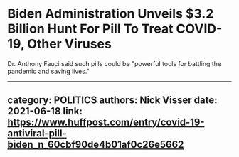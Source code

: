 # Biden Administration Unveils $3.2 Billion Hunt For Pill To Treat COVID-19, Other Viruses

Dr. Anthony Fauci said such pills could be "powerful tools for battling the pandemic and saving lives."

---
category: POLITICS
authors: Nick Visser
date: 2021-06-18
link: https://www.huffpost.com/entry/covid-19-antiviral-pill-biden_n_60cbf90de4b01af0c26e5662
---
